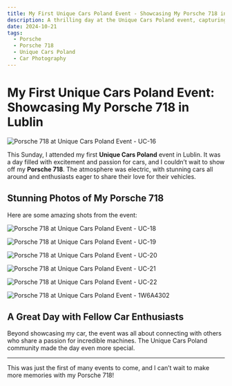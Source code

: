 ```yaml
---
title: My First Unique Cars Poland Event - Showcasing My Porsche 718 in Lublin
description: A thrilling day at the Unique Cars Poland event, capturing the beauty of my Porsche 718.
date: 2024-10-21
tags:
  - Porsche
  - Porsche 718
  - Unique Cars Poland
  - Car Photography
---
```


# My First Unique Cars Poland Event: Showcasing My Porsche 718 in Lublin

![Porsche 718 at Unique Cars Poland Event - UC-16](/img/UC-16.jpg)

This Sunday, I attended my first **Unique Cars Poland** event in Lublin. It was a day filled with excitement and passion for cars, and I couldn’t wait to show off my **Porsche 718**. The atmosphere was electric, with stunning cars all around and enthusiasts eager to share their love for their vehicles.

## Stunning Photos of My Porsche 718

Here are some amazing shots from the event:

![Porsche 718 at Unique Cars Poland Event - UC-18](/img/UC-18.jpg)

![Porsche 718 at Unique Cars Poland Event - UC-19](/img/UC-19.jpg)

![Porsche 718 at Unique Cars Poland Event - UC-20](/img/UC-20.jpg)

![Porsche 718 at Unique Cars Poland Event - UC-21](/img/UC-21.jpg)

![Porsche 718 at Unique Cars Poland Event - UC-22](/img/UC-22.jpg)

![Porsche 718 at Unique Cars Poland Event - 1W6A4302](/img/1W6A4302.jpg)

## A Great Day with Fellow Car Enthusiasts

Beyond showcasing my car, the event was all about connecting with others who share a passion for incredible machines. The Unique Cars Poland community made the day even more special.

---

This was just the first of many events to come, and I can’t wait to make more memories with my Porsche 718!
